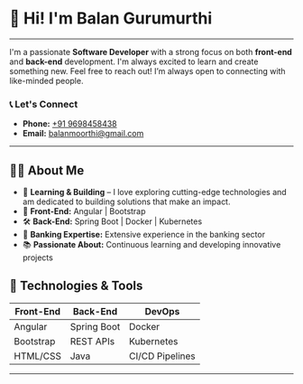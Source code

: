 # 👋 Hi! I'm Balan Gurumurthi
---
I'm a passionate **Software Developer** with a strong focus on both **front-end** and **back-end** development. I'm always excited to learn and create something new. Feel free to reach out! I’m always open to connecting with like-minded people.
### 📞 Let's Connect
- **Phone:** [+91 9698458438](tel:+919698458438)
- **Email:** [balanmoorthi@gmail.com](mailto:balanmoorthi@gmail.com)

---
## 👨‍💻 About Me
- 🌱 **Learning & Building** – I love exploring cutting-edge technologies and am dedicated to building solutions that make an impact.
- 🎨 **Front-End:** Angular | Bootstrap
- 🛠️ **Back-End:** Spring Boot | Docker | Kubernetes
- 💼 **Banking Expertise:** Extensive experience in the banking sector
- 📚 **Passionate About:** Continuous learning and developing innovative projects

## 🧰 Technologies & Tools
| Front-End        | Back-End           | DevOps           |
|------------------|--------------------|------------------|
| Angular          | Spring Boot        | Docker           |
| Bootstrap        | REST APIs          | Kubernetes       |
| HTML/CSS         | Java               | CI/CD Pipelines  |

---
